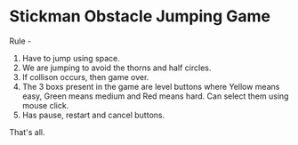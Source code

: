 # Stickman Obstacle Jumping Game

Rule - 
1. Have to jump using space.
2. We are jumping to avoid the thorns and half circles.
3. If collison occurs, then game over.
4. The 3 boxs present in the game are level buttons where Yellow means easy, Green means medium and Red means hard. Can select them using mouse click.
5. Has pause, restart and cancel buttons.

That's all.
